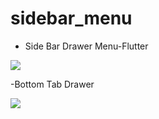 # sidebar_menu
- Side Bar Drawer Menu-Flutter



![](https://github.com/atulvesu/Sidebar-Drawer-Flutter/assets/157306983/ba63a67b-e168-4e17-abcf-daec1c01dcbd)


-Bottom Tab Drawer

![](https://github.com/atulvesu/Sidebar-Drawer-Flutter/assets/157306983/94e67dba-46dd-4341-b435-a4ef8c6d5bf7)



